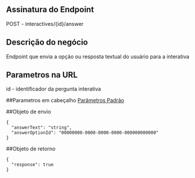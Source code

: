 ## Assinatura do Endpoint

POST - interactives/{id}/answer

## Descrição do negócio
Endpoint que envia a opção ou resposta textual do usuário para  a interativa

## Parametros na URL
id - identificador da pergunta interativa

##Parametros em cabeçalho
[Parâmetros Padrão](/API-\(Endpoints\)/Parâmetros-Padrão)

##Objeto de envio
```
{
  "answerText": "string",
  "answerOptionId": "00000000-0000-0000-0000-000000000000"
}
```

##Objeto de retorno

```
{
  "response": true
}
```